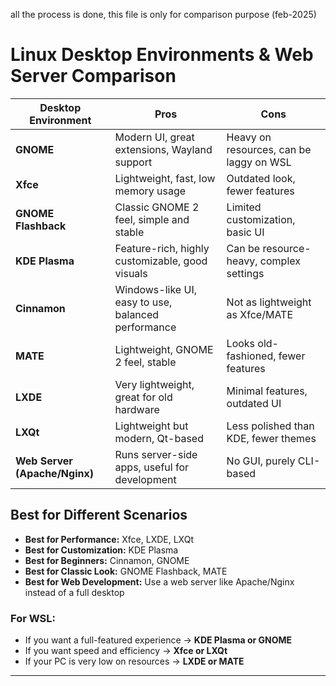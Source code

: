 all the process is done, this file is only for comparison purpose (feb-2025)  

# Linux Desktop Environments & Web Server Comparison


| Desktop Environment | Pros | Cons |
|---------------------|------|------|
| **GNOME** | Modern UI, great extensions, Wayland support | Heavy on resources, can be laggy on WSL |
| **Xfce** | Lightweight, fast, low memory usage | Outdated look, fewer features |
| **GNOME Flashback** | Classic GNOME 2 feel, simple and stable | Limited customization, basic UI |
| **KDE Plasma** | Feature-rich, highly customizable, good visuals | Can be resource-heavy, complex settings |
| **Cinnamon** | Windows-like UI, easy to use, balanced performance | Not as lightweight as Xfce/MATE |
| **MATE** | Lightweight, GNOME 2 feel, stable | Looks old-fashioned, fewer features |
| **LXDE** | Very lightweight, great for old hardware | Minimal features, outdated UI |
| **LXQt** | Lightweight but modern, Qt-based | Less polished than KDE, fewer themes |
| **Web Server (Apache/Nginx)** | Runs server-side apps, useful for development | No GUI, purely CLI-based |

## Best for Different Scenarios

- **Best for Performance:** Xfce, LXDE, LXQt  
- **Best for Customization:** KDE Plasma  
- **Best for Beginners:** Cinnamon, GNOME  
- **Best for Classic Look:** GNOME Flashback, MATE  
- **Best for Web Development:** Use a web server like Apache/Nginx instead of a full desktop  

### **For WSL:**
- If you want a full-featured experience → **KDE Plasma or GNOME**  
- If you want speed and efficiency → **Xfce or LXQt**  
- If your PC is very low on resources → **LXDE or MATE**  

---

